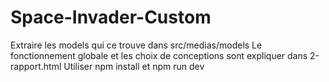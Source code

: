 # Space-Invader-Custom
Extraire les models qui ce trouve dans src/medias/models
Le fonctionnement globale et les choix de conceptions sont expliquer dans 2-rapport.html
Utiliser npm install et npm run dev
